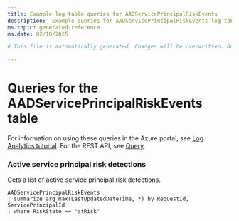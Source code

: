 ```yaml
---
title: Example log table queries for AADServicePrincipalRiskEvents
description:  Example queries for AADServicePrincipalRiskEvents log table
ms.topic: generated-reference
ms.date: 02/18/2025

# This file is automatically generated. Changes will be overwritten. Do not change this file directly. 

---
```


# Queries for the AADServicePrincipalRiskEvents table

For information on using these queries in the Azure portal, see [Log Analytics tutorial](/azure/azure-monitor/logs/log-analytics-tutorial). For the REST API, see [Query](/rest/api/loganalytics/query).


### Active service principal risk detections  


Gets a list of active service principal risk detections.  

```query
AADServicePrincipalRiskEvents
| summarize arg_max(LastUpdatedDateTime, *) by RequestId, ServicePrincipalId
| where RiskState == "atRisk"
```

